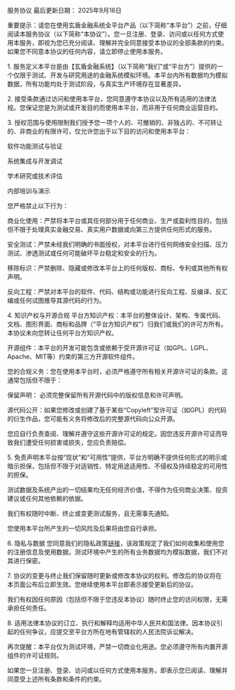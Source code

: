 服务协议​​
​​最后更新日期：​​ 2025年9月16日

​​重要提示：请您在使用玄盾金融系统全平台产品（以下简称“本平台”）之前，仔细阅读本服务协议（以下简称“本协议”）。您一旦注册、登录、访问或以任何方式使用本服务，即视为您已充分阅读、理解并完全同意接受本协议的全部条款的约束。如果您不同意本协议的任何内容，请立即停止使用本服务。​​

​​1. 服务定义​​
本平台是由【玄盾金融系统】（以下简称“我们”或“平台方”）提供的一个​​仅限于测试、开发与研究用途​​的金融系统模拟环境。本平台内所有数据均为模拟数据，所有功能均处于测试阶段，​​与真实生产环境存在显著差异​​。

​​2. 接受条款​​
通过访问和使用本平台，您同意遵守本协议以及所有适用的法律法规。您保证您是为测试或开发目的而使用本平台，而非用于任何商业运营目的。

​​3. 授权范围与使用限制​​
我们授予您一项个人的、可撤销的、非独占的、不可转让的、非商业的有限许可，仅允许您出于以下目的访问和使用本平台：

软件功能测试与验证

系统集成与开发调试

学术研究或技术评估

内部培训与演示

​​您严格禁止以下行为：​​

​​商业化使用：​​ 严禁将本平台或其任何部分用于任何商业、生产或盈利性目的，包括但不限于处理真实金融交易、真实用户数据或向第三方提供任何形式的服务。

​​安全测试：​​ 严禁未经我们明确的书面授权，对本平台进行任何网络安全扫描、压力测试、渗透测试或任何可能破坏平台稳定和安全的行为。

​​移除标识：​​ 严禁删除、隐藏或修改本平台上的任何版权、商标、专利或其他所有权声明。

​​反向工程：​​ 严禁对本平台的软件、代码、结构或功能进行反向工程、反编译、反汇编或任何试图推导其源代码的行为。

​​4. 知识产权与开源合规​​
​​平台方知识产权：​​ 本平台的整体设计、架构、专属代码、文档、图形界面、商标和品牌（“平台方知识产权”）归我们或我们的许可方所有。本协议未向您转让任何平台方知识产权。

​​开源组件：​​ 本平台的开发可能包含或依赖于受开源许可证（如GPL、LGPL、Apache、MIT等）约束的第三方开源软件组件。

​​您的合规义务：​​ 您在使用本平台时，​​必须严格遵守​​所有相关开源许可证的条款。这通常包括但不限于：

​​保留声明：​​ 必须完整保留所有开源代码中的版权信息和许可声明。

​​源代码公开：​​ 如果您修改或创建了基于某些“Copyleft”型许可证（如GPL）的代码的衍生作品，您可能有义务将修改后的完整源代码向公众开源。

您应自行负责查阅、理解并遵守这些开源许可证的规定。因您违反开源许可证而导致我们遭受任何损害或损失，您应负责赔偿。

​​5. 免责声明​​
​​本平台按“现状”和“可用性”提供，平台方明确不提供任何形式的明示或暗示担保，包括但不限于对适销性、特定用途适用性、不侵权及持续稳定的可用性的担保。​​

测试数据及系统产出的一切结果​​均无任何经济价值​​，​​不得作为任何商业决策、投资建议或任何其他依赖的依据​​。

我们有权随时中断、终止或变更测试服务，且无需事先通知。

您使用本平台所产生的一切风险及后果将由您自行承担。

​​6. 隐私与数据​​
您同意我们的隐私政策[链接](https://docs.uestcgal.top/SLA.md)，该政策规定了我们如何收集和使用您的注册信息及使用数据。测试环境中产生的所有业务数据均为模拟数据，我们不对其进行保密。

​​7. 协议的变更与终止​​
我们保留随时更新或修改本协议的权利。修改后的协议将在本页面公布后立即生效。您继续使用本平台即表示接受更新后的协议。

我们有权因任何原因（包括但不限于您违反本协议）随时终止您的访问权限，无需承担任何责任。

​​8. 适用法律​​
本协议的订立、执行和解释均适用中华人民共和国法律。因本协议引起的任何争议，应提交至​​平台方所在地有管辖权的人民法院​​诉讼解决。

​​再次提醒：本平台仅为测试环境，严禁一切商业化用途。您必须遵守所有内置开源组件的许可证规则。​​

​​如果您一旦注册、登录、访问或以任何方式使用本服务，即表示您已阅读、理解并同意受上述所有条款和条件的约束。
